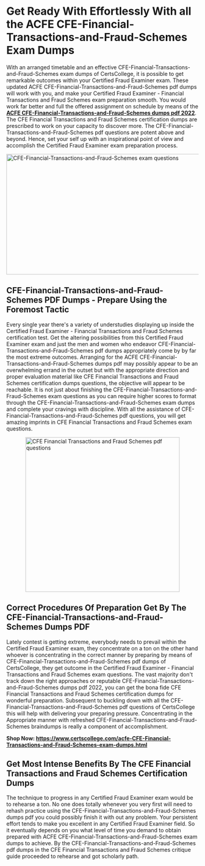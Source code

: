 <h1><strong>Get Ready With Effortlessly With all the ACFE CFE-Financial-Transactions-and-Fraud-Schemes Exam Dumps&nbsp;</strong></h1>
<p><span style="font-weight: 400;">With an arranged timetable and an effective  CFE-Financial-Transactions-and-Fraud-Schemes exam dumps of CertsCollege, it is possible to get remarkable outcomes within your Certified Fraud Examiner exam. These updated ACFE CFE-Financial-Transactions-and-Fraud-Schemes pdf dumps will work with you, and make your Certified Fraud Examiner - Financial Transactions and Fraud Schemes exam preparation smooth. You would work far better and full the offered assignment on schedule by means of the <strong><a href="https://www.certscollege.com/acfe-CFE-Financial-Transactions-and-Fraud-Schemes-exam-dumps.html">ACFE CFE-Financial-Transactions-and-Fraud-Schemes dumps pdf 2022</a></strong>. The CFE Financial Transactions and Fraud Schemes certification dumps are prescribed to work on your capacity to discover more. The  CFE-Financial-Transactions-and-Fraud-Schemes pdf questions are potent above and beyond. Hence, set your self up with an inspirational point of view and accomplish the Certified Fraud Examiner exam preparation process.&nbsp;</span></p>
<p><span style="font-weight: 400;"><img style="display: block; margin-left: auto; margin-right: auto;" src="https://i.ibb.co/CPDK3ps/Yellow-and-Blue-Initiative-Blog-Banner.png" alt="CFE-Financial-Transactions-and-Fraud-Schemes exam questions" width="559" height="315" /></span></p>
<h2><strong>CFE-Financial-Transactions-and-Fraud-Schemes PDF Dumps - Prepare Using the Foremost Tactic</strong></h2>
<p><span style="font-weight: 400;">Every single year there's a variety of understudies displaying up inside the Certified Fraud Examiner - Financial Transactions and Fraud Schemes certification test. Get the altering possibilities from this Certified Fraud Examiner exam and just the men and women who endeavor CFE-Financial-Transactions-and-Fraud-Schemes pdf dumps appropriately come by by far the most extreme outcomes. Arranging for the ACFE CFE-Financial-Transactions-and-Fraud-Schemes dumps pdf may possibly appear to be an overwhelming errand in the outset but with the appropriate direction and proper evaluation material like CFE Financial Transactions and Fraud Schemes certification dumps questions, the objective will appear to be reachable. It is not just about finishing the CFE-Financial-Transactions-and-Fraud-Schemes exam questions as you can require higher scores to format through the CFE-Financial-Transactions-and-Fraud-Schemes exam dumps and complete your cravings with discipline. With all the assistance of CFE-Financial-Transactions-and-Fraud-Schemes pdf questions, you will get amazing imprints in CFE Financial Transactions and Fraud Schemes exam questions.</span></p>
<p><span style="font-weight: 400;"><a href="https://tinyurl.com/y9l2yb75"><img style="display: block; margin-left: auto; margin-right: auto;" src="https://i.ibb.co/9tMrhdY/Teacher-Appreciation-Invitation.png" alt="CFE Financial Transactions and Fraud Schemes pdf questions " width="404" height="404" /></a></span></p>
<h2><strong>Correct Procedures Of Preparation Get By The CFE-Financial-Transactions-and-Fraud-Schemes Dumps PDF</strong></h2>
<p><span style="font-weight: 400;">Lately contest is getting extreme, everybody needs to prevail within the Certified Fraud Examiner exam, they concentrate on a ton on the other hand whoever is concentrating in the correct manner by preparing by means of CFE-Financial-Transactions-and-Fraud-Schemes pdf dumps of CertsCollege, they get outcome in the Certified Fraud Examiner - Financial Transactions and Fraud Schemes exam questions. The vast majority don't track down the right approaches or reputable CFE-Financial-Transactions-and-Fraud-Schemes dumps pdf 2022, you can get the bona fide CFE Financial Transactions and Fraud Schemes certification dumps for wonderful preparation. Subsequent to buckling down with all the  CFE-Financial-Transactions-and-Fraud-Schemes pdf questions of CertsCollege this will help with delivering your preparing pressure. Concentrating in the Appropriate manner with refreshed CFE-Financial-Transactions-and-Fraud-Schemes braindumps is really a component of accomplishment.</span></p>
<p><span style="font-weight: 400;"><strong>Shop Now: <a href="https://www.certscollege.com/acfe-CFE-Financial-Transactions-and-Fraud-Schemes-exam-dumps.html">https://www.certscollege.com/acfe-CFE-Financial-Transactions-and-Fraud-Schemes-exam-dumps.html</a></strong></span></p>
<h2><strong>Get Most Intense Benefits By The CFE Financial Transactions and Fraud Schemes Certification Dumps</strong></h2>
<p><span style="font-weight: 400;">The technique to progress in any Certified Fraud Examiner exam would be to rehearse a ton. No one does totally whenever you very first will need to rehash practice using the CFE-Financial-Transactions-and-Fraud-Schemes dumps pdf you could possibly finish it with out any problem. Your persistent effort tends to make you excellent in any Certified Fraud Examiner field. So it eventually depends on you what level of time you demand to obtain prepared with ACFE CFE-Financial-Transactions-and-Fraud-Schemes exam dumps to achieve. By the CFE-Financial-Transactions-and-Fraud-Schemes pdf dumps in the CFE Financial Transactions and Fraud Schemes critique guide proceeded to rehearse and got scholarly path.</span></p>
